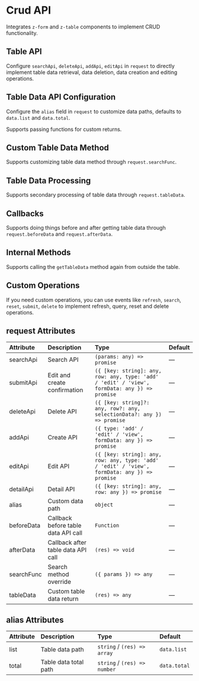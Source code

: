 # Crud API

Integrates `z-form` and `z-table` components to implement CRUD functionality.

## Table API

Configure `searchApi`, `deleteApi`, `addApi`, `editApi` in `request` to directly implement table data retrieval, data deletion, data creation and editing operations.

<preview path="../../demo/crud-api/request.vue" />

## Table Data API Configuration

Configure the `alias` field in `request` to customize data paths, defaults to `data.list` and `data.total`.

<preview path="../../demo/crud-api/alias.vue" />

Supports passing functions for custom returns.

<preview path="../../demo/crud-api/alias-function.vue" />

## Custom Table Data Method

Supports customizing table data method through `request.searchFunc`.

<preview path="../../demo/crud-api/search-function.vue" />

## Table Data Processing

Supports secondary processing of table data through `request.tableData`.

<preview path="../../demo/crud-api/data.vue" />

## Callbacks

Supports doing things before and after getting table data through `request.beforeData` and `request.afterData`.

<preview path="../../demo/crud-api/data-callback.vue" />

## Internal Methods

Supports calling the `getTableData` method again from outside the table.

<preview path="../../demo/crud-api/methods.vue" />

## Custom Operations

If you need custom operations, you can use events like `refresh`, `search`, `reset`, `submit`, `delete` to implement refresh, query, reset and delete operations.

<preview path="../../demo/crud-api/operation.vue" />

## request Attributes

| Attribute  | Description                                      | Type                                                                                          | Default |
| :--------- | :----------------------------------------------- | :-------------------------------------------------------------------------------------------- | :------ |
| searchApi  | Search API                                       | `(params: any) => promise`                                                                    | —       |
| submitApi  | Edit and create confirmation                     | `({ [key: string]: any, row: any, type: 'add' / 'edit' / 'view', formData: any }) => promise` | —       |
| deleteApi  | Delete API                                       | `({ [key: string]?: any, row?: any, selectionData?: any }) => promise`                        | —       |
| addApi     | Create API                                       | `({ type: 'add' / 'edit' / 'view', formData: any }) => promise`                               | —       |
| editApi    | Edit API                                         | `({ [key: string]: any, row: any, type: 'add' / 'edit' / 'view', formData: any }) => promise` | —       |
| detailApi  | Detail API                                       | `({ [key: string]: any, row: any }) => promise`                                               | —       |
| alias      | Custom data path                                 | `object`                                                                                      | —       |
| beforeData | Callback before table data API call             | `Function`                                                                                    | —       |
| afterData  | Callback after table data API call              | `(res) => void`                                                                               | —       |
| searchFunc | Search method override                           | `({ params }) => any`                                                                         | —       |
| tableData  | Custom table data return                         | `(res) => any`                                                                                | —       |

## alias Attributes

| Attribute | Description           | Type                         | Default      |
| :-------- | :-------------------- | :--------------------------- | :----------- |
| list      | Table data path       | `string` / `(res) => array`  | `data.list`  |
| total     | Table data total path | `string` / `(res) => number` | `data.total` |
